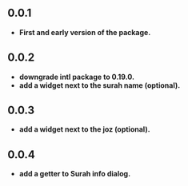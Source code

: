 ## 0.0.1

* **First and early version of the package.**

## 0.0.2

* **downgrade intl package to 0.19.0.**
* **add a widget next to the surah name (optional).**

## 0.0.3

* **add a widget next to the joz (optional).**

## 0.0.4

* **add a getter to Surah info dialog.**
